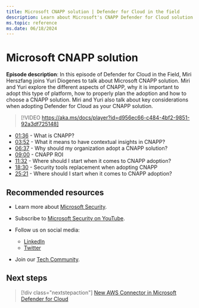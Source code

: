 ```yaml
---
title: Microsoft CNAPP solution | Defender for Cloud in the field
description: Learn about Microsoft's CNAPP Defender for Cloud solution.
ms.topic: reference
ms.date: 06/18/2024
---
```


# Microsoft CNAPP solution

**Episode description**: In this episode of Defender for Cloud in the Field, Miri Herszfang joins Yuri Diogenes to talk about Microsoft CNAPP solution. Miri and Yuri explore the different aspects of CNAPP, why it is important to adopt this type of platform, how to properly plan the adoption and how to choose a CNAPP solution. Miri and Yuri also talk about key considerations when adopting Defender for Cloud as your CNAPP solution.
  

> [!VIDEO https://aka.ms/docs/player?id=d956ec66-c484-4bf2-9851-92a3df725148]

- [01:36](/shows/mdc-in-the-field/microsoft-cnapp#time=01m36s) - What is CNAPP?
- [03:52](/shows/mdc-in-the-field/microsoft-cnapp#time=03m52s) - What it means to have contextual insights in CNAPP?
- [06:37](/shows/mdc-in-the-field/microsoft-cnapp#time=06m37s) - Why should my organization adopt a CNAPP solution?
- [09:00](/shows/mdc-in-the-field/microsoft-cnapp#time=09m00s) - CNAPP ROI
- [11:32](/shows/mdc-in-the-field/microsoft-cnapp#time=11m32s) - Where should I start when it comes to CNAPP adoption?
- [18:30](/shows/mdc-in-the-field/microsoft-cnapp#time=18m30s) - Security tools replacement when adopting CNAPP
- [25:21](/shows/mdc-in-the-field/microsoft-cnapp#time=25m21s) - Where should I start when it comes to CNAPP adoption?

## Recommended resources

- Learn more about [Microsoft Security](https://msft.it/6002T9HQY).
- Subscribe to [Microsoft Security on YouTube](https://www.youtube.com/playlist?list=PL3ZTgFEc7LysiX4PfHhdJPR7S8mGO14YS).

- Follow us on social media:

  - [LinkedIn](https://www.linkedin.com/showcase/microsoft-security/)
  - [Twitter](https://twitter.com/msftsecurity)

- Join our [Tech Community](https://aka.ms/SecurityTechCommunity).

## Next steps

> [!div class="nextstepaction"]
> [New AWS Connector in Microsoft Defender for Cloud](episode-forty-nine.md)
